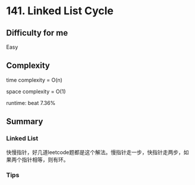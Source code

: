 # 141. Linked List Cycle
## Difficulty for me

Easy

## Complexity
time complexity = O(n)

space complexity = O(1)

runtime: beat 7.36%

## Summary
### Linked List

快慢指针，好几道leetcode题都是这个解法。慢指针走一步，快指针走两步，如果两个指针相等，则有环。

### Tips

